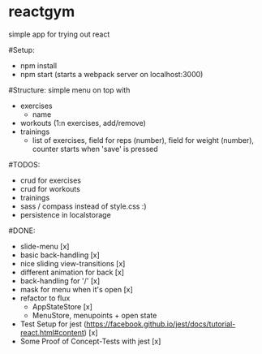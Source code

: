 reactgym
========

simple app for trying out react

#Setup:
* npm install
* npm start (starts a webpack server on localhost:3000)

#Structure:
simple menu on top with
* exercises
    * name
* workouts (1:n exercises, add/remove)
* trainings
    * list of exercises, field for reps (number), field for weight (number), counter starts when 'save' is pressed

#TODOS:
* crud for exercises
* crud for workouts
* trainings
* sass / compass instead of style.css :)
* persistence in localstorage

#DONE:
* slide-menu [x]
* basic back-handling [x]
* nice sliding view-transitions [x]
* different animation for back [x]
* back-handling for '/' [x]
* mask for menu when it's open [x]
* refactor to flux
    * AppStateStore [x]
    * MenuStore, menupoints + open state
* Test Setup for jest (https://facebook.github.io/jest/docs/tutorial-react.html#content) [x]
* Some Proof of Concept-Tests with jest [x]

